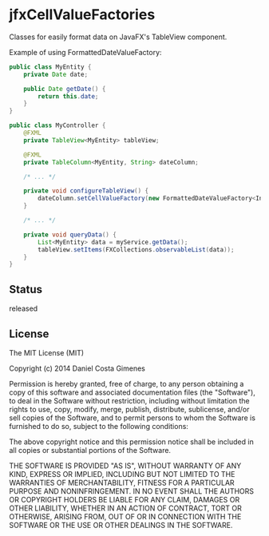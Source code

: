 jfxCellValueFactories
=====================

Classes for easily format data on JavaFX's TableView component.

Example of using FormattedDateValueFactory:

```java
public class MyEntity {
	private Date date;

	public Date getDate() {
		return this.date;
	}
}

public class MyController {
	@FXML
	private TableView<MyEntity> tableView;

	@FXML
	private TableColumn<MyEntity, String> dateColumn;

	/* ... */

	private void configureTableView() {
		dateColumn.setCellValueFactory(new FormattedDateValueFactory<InvoiceTableEntry>("date", "dd/MM/yyyy"));
	}

	/* ... */

	private void queryData() {
		List<MyEntity> data = myService.getData();
		tableView.setItems(FXCollections.observableList(data));
	}
}
```

## Status

released

## License

The MIT License (MIT)

Copyright (c) 2014 Daniel Costa Gimenes

Permission is hereby granted, free of charge, to any person obtaining a copy
of this software and associated documentation files (the "Software"), to deal
in the Software without restriction, including without limitation the rights
to use, copy, modify, merge, publish, distribute, sublicense, and/or sell
copies of the Software, and to permit persons to whom the Software is
furnished to do so, subject to the following conditions:

The above copyright notice and this permission notice shall be included in all
copies or substantial portions of the Software.

THE SOFTWARE IS PROVIDED "AS IS", WITHOUT WARRANTY OF ANY KIND, EXPRESS OR
IMPLIED, INCLUDING BUT NOT LIMITED TO THE WARRANTIES OF MERCHANTABILITY,
FITNESS FOR A PARTICULAR PURPOSE AND NONINFRINGEMENT. IN NO EVENT SHALL THE
AUTHORS OR COPYRIGHT HOLDERS BE LIABLE FOR ANY CLAIM, DAMAGES OR OTHER
LIABILITY, WHETHER IN AN ACTION OF CONTRACT, TORT OR OTHERWISE, ARISING FROM,
OUT OF OR IN CONNECTION WITH THE SOFTWARE OR THE USE OR OTHER DEALINGS IN THE
SOFTWARE.
